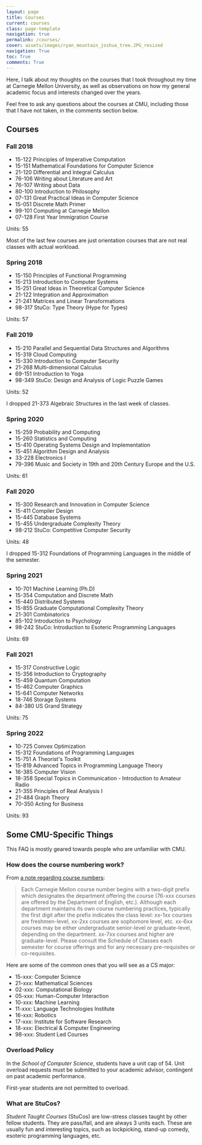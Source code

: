 ```yaml
---
layout: page
title: Courses
current: courses
class: page-template
navigation: true
permalink: /courses/
cover: assets/images/ryan_mountain_joshua_tree.JPG_resized
navigation: True
toc: True
comments: True
---
```

Here, I talk about my thoughts on the courses that I took throughout my time at Carnegie Mellon University, as well as observations on how my general academic focus and interests changed over the years.

Feel free to ask any questions about the courses at CMU, including those that I
have not taken, in the comments section below.


## Courses
### Fall 2018
- 15-122 Principles of Imperative Computation
- 15-151 Mathematical Foundations for Computer Science
- 21-120 Differential and Integral Calculus
- 76-106 Writing about Literature and Art
- 76-107 Writing about Data
- 80-100 Introduction to Philosophy
- 07-131 Great Practical Ideas in Computer Science
- 15-051 Discrete Math Primer
- 99-101 Computing at Carnegie Mellon
- 07-128 First Year Immigration Course

Units: 55

Most of the last few courses are just orientation courses that are not real classes with actual workload.

### Spring 2018
- 15-150 Principles of Functional Programming
- 15-213 Introduction to Computer Systems
- 15-251 Great Ideas in Theoretical Computer Science
- 21-122 Integration and Approximation
- 21-241 Matrices and Linear Transformations 
- 98-317 StuCo: Type Theory (Hype for Types)

Units: 57

### Fall 2019
- 15-210 Parallel and Sequential Data Structures and Algorithms
- 15-319 Cloud Computing
- 15-330 Introduction to Computer Security
- 21-268 Multi-dimensional Calculus
- 69-151 Introduction to Yoga
- 98-349 StuCo: Design and Analysis of Logic Puzzle Games

Units: 52

I dropped 21-373 Algebraic Structures in the last week of classes.

### Spring 2020
- 15-259 Probability and Computing
- 15-260 Statistics and Computing
- 15-410 Operating Systems Design and Implementation
- 15-451 Algorithm Design and Analysis
- 33-228 Electronics I
- 79-396 Music and Society in 19th and 20th Century Europe and the U.S. 

Units: 61

### Fall 2020
- 15-300 Research and Innovation in Computer Science
- 15-411 Compiler Design
- 15-445 Database Systems
- 15-455 Undergraduate Complexity Theory
- 98-212 StuCo: Competitive Computer Security

Units: 48

I dropped 15-312 Foundations of Programming Languages in the middle of the semester.

### Spring 2021
- 10-701 Machine Learning (Ph.D)
- 15-354 Computation and Discrete Math 
- 15-440 Distributed Systems
- 15-855 Graduate Computational Complexity Theory
- 21-301 Combinatorics
- 85-102 Introduction to Psychology
- 98-242 StuCo: Introduction to Esoteric Programming Languages

Units: 69

### Fall 2021
- 15-317 Constructive Logic
- 15-356 Introduction to Cryptography
- 15-459 Quantum Computation
- 15-462 Computer Graphics
- 15-641 Computer Networks 
- 18-746 Storage Systems 
- 84-380 US Grand Strategy 

Units: 75

### Spring 2022

- 10-725 Convex Optimization 
- 15-312 Foundations of Programming Languages
- 15-751 A Theorist's Toolkit
- 15-819 Advanced Topics in Programming Language Theory
- 16-385 Computer Vision 
- 18-358 Special Topics in Communication - Introduction to Amateur Radio
- 21-355 Principles of Real Analysis I
- 21-484 Graph Theory 
- 70-350 Acting for Business

Units: 93

## Some CMU-Specific Things
This FAQ is mostly geared towards people who are unfamiliar with CMU.

### How does the course numbering work?
From [a note regarding course numbers](http://coursecatalog.web.cmu.edu/previous/2017-2018/schoolofcomputerscience/courses/):

>Each Carnegie Mellon course number begins with a two-digit prefix which
designates the department offering the course (76-xxx courses are offered by the
Department of English, etc.). Although each department maintains its own course
numbering practices, typically the first digit after the prefix indicates the
class level: xx-1xx courses are freshmen-level, xx-2xx courses are sophomore
level, etc. xx-6xx courses may be either undergraduate senior-level or
graduate-level, depending on the department. xx-7xx courses and higher are
graduate-level. Please consult the Schedule of Classes each semester for course
offerings and for any necessary pre-requisites or co-requisites.

Here are some of the common ones that you will see as a CS major:
- 15-xxx: Computer Science
- 21-xxx: Mathematical Sciences
- 02-xxx: Computational Biology
- 05-xxx: Human-Computer Interaction
- 10-xxx: Machine Learning
- 11-xxx: Language Technologies Institute
- 16-xxx: Robotics
- 17-xxx: Institute for Software Research
- 18-xxx: Electrical & Computer Engineering
- 98-xxx: Student Led Courses

### Overload Policy
In the *School of Computer Science*, students have a unit cap of 54. Unit overload requests must be submitted to your academic advisor, contingent on past academic
performance.

First-year students are not permitted to overload.

### What are StuCos?
*Student Taught Courses* (StuCos) are low-stress classes taught by other fellow students. They are pass/fail, and are always 3 units each. These are usually fun and interesting topics, such as lockpicking, stand-up comedy, esoteric programming languages, etc.

<br>